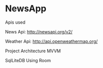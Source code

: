 # NewsApp

Apis used

News Api: http://newsapi.org/v2/

Weather Api: http://api.openweathermap.org/

Project Architecture
MVVM

SqlLiteDB
Using Room
